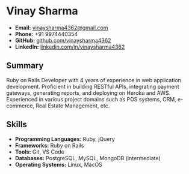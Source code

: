 # Vinay Sharma

- **Email:** vinaysharma4362@gmail.com
- **Phone:** +91 9974440354
- **GitHub:** [github.com/vinaysharma4362](https://github.com/vinaysharma4362)
- **LinkedIn:** [linkedin.com/in/vinaysharma4362](https://linkedin.com/in/vinaysharma4362)

## Summary
Ruby on Rails Developer with 4 years of experience in web application development. Proficient in building RESTful APIs, integrating payment gateways, generating reports, and deploying on Heroku and AWS. Experienced in various project domains such as POS systems, CRM, e-commerce, Real Estate Management, etc.

## Skills
- **Programming Languages:** Ruby, jQuery
- **Frameworks:** Ruby on Rails
- **Tools:** Git, VS Code
- **Databases:** PostgreSQL, MySQL, MongoDB (intermediate)
- **Operating Systems:** Linux, MacOS
